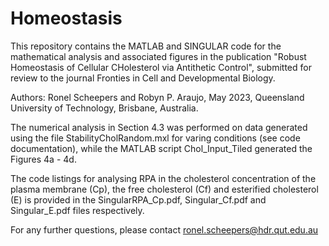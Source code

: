 # Homeostasis
This repository contains the MATLAB and SINGULAR code for the mathematical analysis and associated figures in the publication "Robust Homeostasis of Cellular CHolesterol via Antithetic Control", submitted for review to the journal Fronties in Cell and Developmental Biology.

Authors: Ronel Scheepers and Robyn P. Araujo, May 2023, Queensland University of Technology, Brisbane, Australia.

The numerical analysis in Section 4.3 was performed on data generated using the file StabilityCholRandom.mxl for varing conditions (see code documentation), while the MATLAB script Chol_Input_Tiled generated the Figures 4a - 4d.

The code listings for analysing RPA in the cholesterol concentration of the plasma membrane (Cp), the free cholesterol (Cf) and esterified cholesterol (E) is provided in the SingularRPA_Cp.pdf, Singular_Cf.pdf and Singular_E.pdf files respectively.

For any further questions, please contact ronel.scheepers@hdr.qut.edu.au
